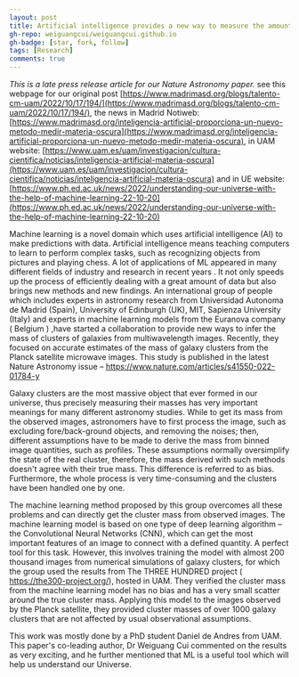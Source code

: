 ```yaml
---
layout: post
title: Artificial intelligence provides a new way to measure the amount of dark matter in large clusters of galaxies
gh-repo: weiguangcui/weiguangcui.github.io
gh-badge: [star, fork, follow]
tags: [Research]
comments: true
---
```


*This is a late press release article for our Nature Astronomy paper.* see this webpage for our original post [https://www.madrimasd.org/blogs/talento-cm-uam/2022/10/17/194/](https://www.madrimasd.org/blogs/talento-cm-uam/2022/10/17/194/), the news in Madrid Notiweb: [https://www.madrimasd.org/inteligencia-artificial-proporciona-un-nuevo-metodo-medir-materia-oscura](https://www.madrimasd.org/inteligencia-artificial-proporciona-un-nuevo-metodo-medir-materia-oscura), in UAM website: [https://www.uam.es/uam/investigacion/cultura-cientifica/noticias/inteligencia-artificial-materia-oscura](https://www.uam.es/uam/investigacion/cultura-cientifica/noticias/inteligencia-artificial-materia-oscura) and in UE website: [https://www.ph.ed.ac.uk/news/2022/understanding-our-universe-with-the-help-of-machine-learning-22-10-20](https://www.ph.ed.ac.uk/news/2022/understanding-our-universe-with-the-help-of-machine-learning-22-10-20)


Machine learning is a novel domain which uses artificial intelligence (AI) to make predictions with data. Artificial intelligence means teaching computers to learn to perform complex tasks, such as recognizing objects from pictures and playing chess. A lot of applications of ML appeared in many different fields of industry and research in recent years . It not only speeds up the process of efficiently dealing with a great amount of data but also brings new methods and new findings. An international group of people which includes experts in astronomy research from Universidad Autonoma de Madrid (Spain), University of Edinburgh (UK), MIT, Sapienza University (Italy) and experts in machine learning models from the Euranova company ( Belgium ) ,have started a collaboration to provide new ways to infer the mass of clusters of galaxies from multiwavelength images. Recently, they focused on accurate estimates of the mass of galaxy clusters from the Planck satellite microwave images. This study is published in the latest Nature Astronomy issue – https://www.nature.com/articles/s41550-022-01784-y 

 Galaxy clusters are the most massive object that ever formed in our universe, thus precisely measuring their masses has very important meanings for many different astronomy studies. While to get its mass from the observed images, astronomers have to first process the image, such as excluding fore/back-ground objects, and removing the noises; then, different assumptions have to be made to derive the mass from binned image quantities, such as profiles. These assumptions normally oversimplify the state of the real cluster, therefore, the mass derived with such methods doesn't agree with their true mass. This difference is referred to as bias. Furthermore, the whole process is very time-consuming and the clusters have been handled one by one.

The machine learning method proposed by this group overcomes all these problems and can directly get the cluster mass from observed images. The machine learning model is based on one type of deep learning algorithm – the Convolutional Neural Networks (CNN), which can get the most important features of an image to connect with a defined quantity. A perfect tool for this task. However, this involves training the model with almost 200 thousand images from numerical simulations of galaxy clusters, for which the group used the results from The THREE HUNDRED project ( https://the300-project.org/), hosted in UAM. They verified the cluster mass from the machine learning model has no bias and has a very small scatter around the true cluster mass. Applying this model to the images observed by the Planck satellite, they provided cluster masses of over 1000 galaxy clusters that are not affected by usual observational assumptions. 

This work was mostly done by a PhD student Daniel de Andres from UAM. This paper's co-leading author, Dr Weiguang Cui commented on the results as very exciting, and he further mentioned that ML is a useful tool which will help us understand our Universe.
